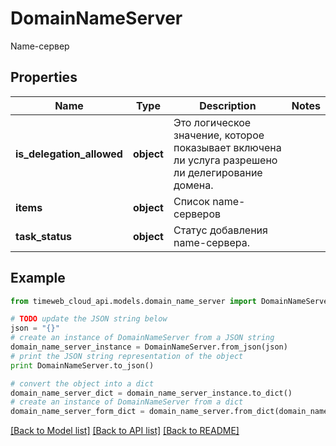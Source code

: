 # DomainNameServer

Name-сервер

## Properties
Name | Type | Description | Notes
------------ | ------------- | ------------- | -------------
**is_delegation_allowed** | **object** | Это логическое значение, которое показывает включена ли услуга разрешено ли делегирование домена. | 
**items** | **object** | Список name-серверов | 
**task_status** | **object** | Статус добавления name-сервера. | 

## Example

```python
from timeweb_cloud_api.models.domain_name_server import DomainNameServer

# TODO update the JSON string below
json = "{}"
# create an instance of DomainNameServer from a JSON string
domain_name_server_instance = DomainNameServer.from_json(json)
# print the JSON string representation of the object
print DomainNameServer.to_json()

# convert the object into a dict
domain_name_server_dict = domain_name_server_instance.to_dict()
# create an instance of DomainNameServer from a dict
domain_name_server_form_dict = domain_name_server.from_dict(domain_name_server_dict)
```
[[Back to Model list]](../README.md#documentation-for-models) [[Back to API list]](../README.md#documentation-for-api-endpoints) [[Back to README]](../README.md)


